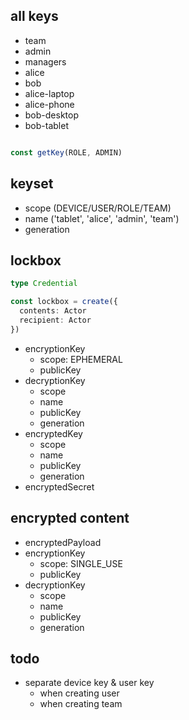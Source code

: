 ﻿## all keys

- team
- admin
- managers
- alice
- bob
- alice-laptop
- alice-phone
- bob-desktop
- bob-tablet

```ts

const getKey(ROLE, ADMIN)
```

## keyset

- scope (DEVICE/USER/ROLE/TEAM)
- name ('tablet', 'alice', 'admin', 'team')
- generation

## lockbox

```ts
type Credential

const lockbox = create({
  contents: Actor
  recipient: Actor
})
```

- encryptionKey
  - scope: EPHEMERAL
  - publicKey
- decryptionKey
  - scope
  - name
  - publicKey
  - generation
- encryptedKey
  - scope
  - name
  - publicKey
  - generation
- encryptedSecret

## encrypted content

- encryptedPayload
- encryptionKey
  - scope: SINGLE_USE
  - publicKey
- decryptionKey
  - scope
  - name
  - publicKey
  - generation

## todo

- separate device key & user key
  - when creating user
  - when creating team

